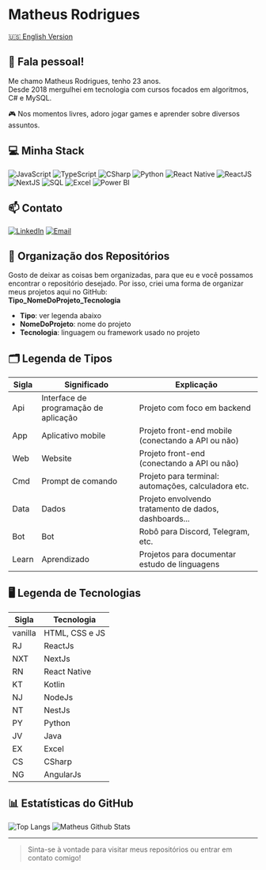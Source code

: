 # Matheus Rodrigues


[🇺🇸 English Version](https://github.com/MatheusRodri/MatheusRodri/blob/master/README_ENG.md)


## 👋 Fala pessoal!

Me chamo Matheus Rodrigues, tenho 23 anos.  
Desde 2018 mergulhei em tecnologia com cursos focados em algoritmos, C# e MySQL.


🎮 Nos momentos livres, adoro jogar games e aprender sobre diversos assuntos.

## 💻 Minha Stack

![JavaScript](https://img.shields.io/badge/JavaScript-323330?logo=javascript&logoColor=F7DF1E)
![TypeScript](https://img.shields.io/badge/TypeScript-007ACC?logo=typescript&logoColor=white)
![CSharp](https://img.shields.io/badge/CSharp-239120?logo=csharp&logoColor=white)
![Python](https://img.shields.io/badge/Python-3776AB?logo=python&logoColor=white)
![React Native](https://img.shields.io/badge/React%20Native-20232A?logo=react&logoColor=61DAFB)
![ReactJS](https://img.shields.io/badge/React-20232A?logo=react&logoColor=61DAFB)
![NextJS](https://img.shields.io/badge/Next.js-000?logo=nextdotjs&logoColor=white)
![SQL](https://img.shields.io/badge/SQL-336791?logo=postgresql&logoColor=white)
![Excel](https://img.shields.io/badge/Excel-217346?logo=microsoft-excel&logoColor=white)
![Power BI](https://img.shields.io/badge/Power%20BI-F2C811?logo=powerbi&logoColor=black)


## 📫 Contato

[![LinkedIn](https://img.shields.io/badge/LinkedIn-blue?logo=linkedin&logoColor=white)](https://www.linkedin.com/in/matheus-rodrigues-29759a165)
[![Email](https://img.shields.io/badge/Email-red?logo=gmail&logoColor=white)](mailto:matheus.rj25@hotmail.com)


## 📁 Organização dos Repositórios

Gosto de deixar as coisas bem organizadas, para que eu e você possamos encontrar o repositório desejado. Por isso, criei uma forma de organizar meus projetos aqui no GitHub:  
**Tipo_NomeDoProjeto_Tecnologia**

- **Tipo**: ver legenda abaixo
- **NomeDoProjeto**: nome do projeto
- **Tecnologia**: linguagem ou framework usado no projeto


## 🗂️ Legenda de Tipos

| Sigla | Significado       | Explicação                                                               |
|-------|-------------------|-------------------------------------------------------------------------|
| Api   | Interface de programação de aplicação | Projeto com foco em backend |
| App   | Aplicativo mobile | Projeto front-end mobile (conectando a API ou não)                      |
| Web   | Website           | Projeto front-end (conectando a API ou não)                             |
| Cmd   | Prompt de comando | Projeto para terminal: automações, calculadora etc.                     |
| Data  | Dados             | Projeto envolvendo tratamento de dados, dashboards...                    |
| Bot   | Bot               | Robô para Discord, Telegram, etc.                                       |
| Learn | Aprendizado       | Projetos para documentar estudo de linguagens                            |


## 🖥️ Legenda de Tecnologias

| Sigla | Tecnologia         |
|-------|--------------------|
| vanilla   | HTML, CSS e JS |
| RJ    | ReactJs            |
| NXT   | NextJs             |
| RN    | React Native       |
| KT    | Kotlin             |
| NJ    | NodeJs             |
| NT    | NestJs             |
| PY    | Python             |
| JV    | Java               |
| EX    | Excel              |
| CS    | CSharp             |
| NG    | AngularJs          |


## 📊 Estatísticas do GitHub

![Top Langs](https://github-readme-stats.vercel.app/api/top-langs/?username=matheusrodri&layout=compact&langs_count=7&theme=dark)
![Matheus Github Stats](https://github-readme-stats.vercel.app/api?username=matheusrodri&show_icons=true&theme=dark)


---

> Sinta-se à vontade para visitar meus repositórios ou entrar em contato comigo!
